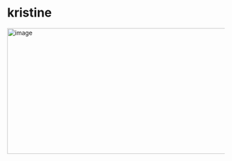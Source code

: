 # kristine
<img width="626" height="291" alt="image" src="https://github.com/user-attachments/assets/840c92cc-ccaf-4e32-a96b-22fefb0c763d" />
